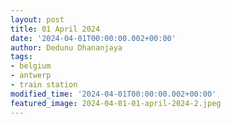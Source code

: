 ```yaml
---
layout: post
title: 01 April 2024
date: '2024-04-01T00:00:00.002+00:00'
author: Dedunu Dhananjaya
tags:
- belgium
- antwerp
- train station
modified_time: '2024-04-01T00:00:00.002+00:00'
featured_image: 2024-04-01-01-april-2024-2.jpeg
---
```

